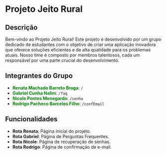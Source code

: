 # Projeto Jeito Rural

## Descrição

Bem-vindo ao Projeto Jeito Rural! Este projeto é desenvolvido por um grupo dedicado de estudantes com o objetivo de criar uma aplicação inovadora que oferece soluções eficientes e de alta qualidade para os problemas atuais. Nosso time é composto por membros talentosos, cada um responsável por uma parte crucial do desenvolvimento.

## Integrantes do Grupo

- <span style="color:green">**Renata Machado Barreto Braga**</span>: `/`
- <span style="color:green">**Gabriel Cunha Nalim**</span>: `/faq`
- <span style="color:green">**Nicole Pontes Menegardo**</span>: `/senha`
- <span style="color:green">**Rodrigo Pacheco Barcelos Filho**</span>: `/confEmail`

## Funcionalidades

- **Rota Renata**: Página inicial do projeto.
- **Rota Gabriel**: Página de Perguntas Frequentes.
- **Rota Nicole**: Página de recuperação de senhas.
- **Rota Rodrigo**: Página de confirmação de e-mail.

